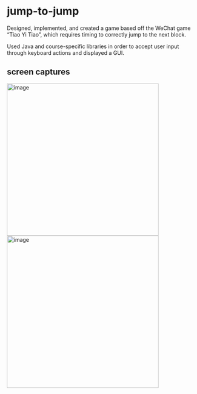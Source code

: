 # jump-to-jump

Designed, implemented, and created a game based off the WeChat game “Tiao Yi Tiao”, which requires timing to correctly jump to the next block.

Used Java and course-specific libraries in order to accept user input through keyboard actions and displayed a GUI.

## screen captures
<img width="400" alt="image" src="https://github.com/jessicayd/jump-to-jump/assets/105768635/5fc72907-0a53-4612-bcdd-3970aacb66c5">
<img width="400" alt="image" src="https://github.com/jessicayd/jump-to-jump/assets/105768635/6e6ed47d-d000-44cb-8580-2700a51c3164">
